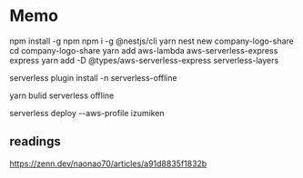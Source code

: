 # Memo

npm install -g npm
npm i -g @nestjs/cli
 yarn
nest new company-logo-share
cd company-logo-share
yarn add aws-lambda aws-serverless-express express
yarn add -D @types/aws-serverless-express serverless-layers

serverless plugin install -n serverless-offline

yarn bulid
serverless offline

serverless deploy --aws-profile izumiken

## readings

https://zenn.dev/naonao70/articles/a91d8835f1832b